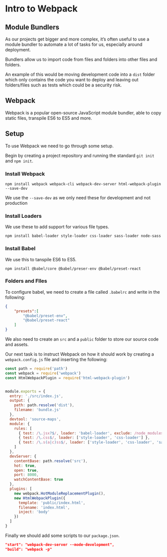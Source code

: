 # Intro to Webpack

## Module Bundlers

As our projects get bigger and more complex, it’s often useful to use a module bundler to automate a lot of tasks for us, especially around deployment.

Bundlers allow us to import code from files and folders into other files and folders.

An example of this would be moving development code into a `dist` folder which only contains the code you want to deploy and leaving out folders/files such as tests which could be a security risk.

## Webpack

Webpack is a popular open-source JavaScript module bundler, able to copy static files, transpile ES6 to ES5 and more.

## Setup

To use Webpack we need to go through some setup.

Begin by creating a project repository and running the standard `git init` and `npm init`.

### Install Webpack

`npm install webpack webpack-cli webpack-dev-server html-webpack-plugin --save-dev`

We use the `--save-dev` as we only need these for development and not production

### Install Loaders

We use these to add support for various file types.

`npm install babel-loader style-loader css-loader sass-loader node-sass`

### Install Babel

We use this to tanspile ES6 to ES5.

`npm install @babel/core @babel/preser-env @babel/preset-react`

### Folders and FIles

To configure babel, we need to create a file called `.babelrc` and write in the following:

```json
{
    "presets":[
        "@babel/preset-env",
        "@babel/preset-react"
    ]
}
```

We also need to create an `src` and a `public` folder to store our source code and assets.

Our next task is to instruct Webpack on how it should work by creating a `webpack.config.js` file and inserting the following:

```js
const path = require('path')
const webpack = require('webpack')
const HtmlWebpackPlugin = require('html-webpack-plugin')


module.exports = {
  entry: './src/index.js',
  output: {
    path: path.resolve('dist'),
    filename: 'bundle.js'
  },
  devtool: 'source-maps',
  module: {
    rules: [
      { test: /\.jsx?$/, loader: 'babel-loader', exclude: /node_modules/ },
      { test: /\.css$/, loader: ['style-loader', 'css-loader'] },
      { test: /\.s(a|c)ss$/, loader: ['style-loader', 'css-loader', 'sass-loader'] }
    ]
  },
  devServer: {
    contentBase: path.resolve('src'),
    hot: true,
    open: true,
    port: 8000,
    watchContentBase: true
  },
  plugins: [
    new webpack.HotModuleReplacementPlugin(),
    new HtmlWebpackPlugin({
      template: 'public/index.html',
      filename: 'index.html',
      inject: 'body'
    })
  ]
}
```

Finally we should add some scripts to our `package.json`.

```json
"start": "webpack-dev-server --mode-development",
"build": "webpack -p"
```